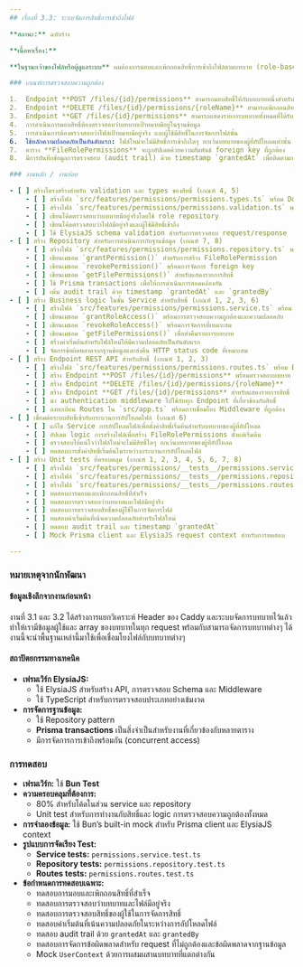 ```yaml
---
## เรื่องที่ 3.3: ระบบจัดการสิทธิ์การเข้าถึงไฟล์

**สถานะ:** ฉบับร่าง

**เนื้อหาเรื่อง:**

**ในฐานะเจ้าของไฟล์หรือผู้ดูแลระบบ** ผมต้องการมอบและเพิกถอนสิทธิ์การเข้าถึงไฟล์ตามบทบาท (role-based) เพื่อให้ผมสามารถควบคุมได้ว่าผู้ใช้คนไหนสามารถดูและเข้าถึงไฟล์ไหนได้บ้าง

### เกณฑ์การตรวจสอบความถูกต้อง

1.  Endpoint **POST /files/{id}/permissions** สามารถมอบสิทธิ์ให้กับบทบาทหนึ่งสำหรับไฟล์หนึ่งได้
2.  Endpoint **DELETE /files/{id}/permissions/{roleName}** สามารถเพิกถอนสิทธิ์ของบทบาทสำหรับไฟล์นั้นได้
3.  Endpoint **GET /files/{id}/permissions** สามารถแสดงรายการบทบาททั้งหมดที่ได้รับสิทธิ์การเข้าถึงไฟล์นั้น
4.  การดำเนินการมอบสิทธิ์ต้องตรวจสอบว่าบทบาทเป้าหมายมีอยู่ในฐานข้อมูล
5.  การดำเนินการต้องตรวจสอบว่าไฟล์เป้าหมายมีอยู่จริง และผู้ใช้มีสิทธิ์ในการจัดการไฟล์นั้น
6.  ใช้หลักความปลอดภัยเป็นอันดับแรก: ไฟล์ใหม่จะไม่มีสิทธิ์การเข้าถึงใดๆ ยกเว้นบทบาทของผู้ที่อัปโหลดเท่านั้น
7.  ตาราง **FileRolePermissions** จะถูกอัปเดตด้วยความสัมพันธ์ foreign key ที่ถูกต้อง
8.  มีการบันทึกข้อมูลการตรวจสอบ (audit trail) ด้วย timestamp `grantedAt` เพื่อติดตามการมอบสิทธิ์

### งานหลัก / งานย่อย

- [ ] สร้างโครงสร้างสำหรับ validation และ types ของสิทธิ์ (เกณฑ์ 4, 5)
    - [ ] สร้างไฟล์ `src/features/permissions/permissions.types.ts` พร้อม Domain types
    - [ ] สร้างไฟล์ `src/features/permissions/permissions.validation.ts` พร้อม validation schemas
    - [ ] เขียนโค้ดตรวจสอบว่าบทบาทมีอยู่จริงโดยใช้ role repository
    - [ ] เขียนโค้ดตรวจสอบว่าไฟล์มีอยู่จริงและผู้ใช้มีสิทธิ์เข้าถึง
    - [ ] ใช้ ElysiaJS schema validation สำหรับการตรวจสอบ request/response
- [ ] สร้าง Repository สำหรับการดำเนินการกับฐานข้อมูล (เกณฑ์ 7, 8)
    - [ ] สร้างไฟล์ `src/features/permissions/permissions.repository.ts` พร้อมการทำงานกับ Prisma
    - [ ] เขียนเมธอด `grantPermission()` สำหรับการสร้าง FileRolePermission
    - [ ] เขียนเมธอด `revokePermission()` พร้อมการจัดการ foreign key
    - [ ] เขียนเมธอด `getFilePermissions()` สำหรับแสดงรายการสิทธิ์
    - [ ] ใช้ Prisma transactions เพื่อให้การดำเนินการสอดคล้องกัน
    - [ ] เพิ่ม audit trail ด้วย timestamp `grantedAt` และ `grantedBy`
- [ ] สร้าง Business logic ในชั้น Service สำหรับสิทธิ์ (เกณฑ์ 1, 2, 3, 6)
    - [ ] สร้างไฟล์ `src/features/permissions/permissions.service.ts` พร้อม Business logic
    - [ ] เขียนเมธอด `grantRoleAccess()` พร้อมการตรวจสอบความถูกต้องและความปลอดภัย
    - [ ] เขียนเมธอด `revokeRoleAccess()` พร้อมการจัดการที่เหมาะสม
    - [ ] เขียนเมธอด `getFilePermissions()` เพื่อส่งคืนรายการบทบาท
    - [ ] สร้างค่าเริ่มต้นสำหรับไฟล์ใหม่ให้มีความปลอดภัยเป็นอันดับแรก
    - [ ] จัดการข้อผิดพลาดจากฐานข้อมูลและส่งคืน HTTP status code ที่เหมาะสม
- [ ] สร้าง Endpoint REST API สำหรับสิทธิ์ (เกณฑ์ 1, 2, 3)
    - [ ] สร้างไฟล์ `src/features/permissions/permissions.routes.ts` พร้อม Endpoint ของ ElysiaJS
    - [ ] สร้าง Endpoint **POST /files/{id}/permissions** พร้อมตรวจสอบบทบาท
    - [ ] สร้าง Endpoint **DELETE /files/{id}/permissions/{roleName}**
    - [ ] สร้าง Endpoint **GET /files/{id}/permissions** สำหรับแสดงรายการสิทธิ์
    - [ ] นำ authentication middleware ไปใช้กับทุก Endpoint ที่เกี่ยวข้องกับสิทธิ์
    - [ ] ลงทะเบียน Routes ใน `src/app.ts` พร้อมการเชื่อมโยง Middleware ที่ถูกต้อง
- [ ] เชื่อมต่อระบบสิทธิ์เข้ากับกระบวนการอัปโหลดไฟล์ (เกณฑ์ 6)
    - [ ] แก้ไข Service การอัปโหลดไฟล์เพื่อตั้งค่าสิทธิ์เริ่มต้นสำหรับบทบาทของผู้ที่อัปโหลด
    - [ ] อัปเดต logic การสร้างไฟล์เพื่อสร้าง FileRolePermissions ตั้งแต่เริ่มต้น
    - [ ] ตรวจสอบให้แน่ใจว่าไฟล์ใหม่จะไม่มีสิทธิ์ใดๆ ยกเว้นบทบาทของผู้ที่อัปโหลด
    - [ ] ทดสอบการตั้งค่าสิทธิ์เริ่มต้นในระหว่างกระบวนการอัปโหลดไฟล์
- [ ] สร้าง Unit tests ที่ครอบคลุม (เกณฑ์ 1, 2, 3, 4, 5, 6, 7, 8)
    - [ ] สร้างไฟล์ `src/features/permissions/__tests__/permissions.service.test.ts`
    - [ ] สร้างไฟล์ `src/features/permissions/__tests__/permissions.repository.test.ts`
    - [ ] สร้างไฟล์ `src/features/permissions/__tests__/permissions.routes.test.ts`
    - [ ] ทดสอบการมอบและเพิกถอนสิทธิ์ที่สำเร็จ
    - [ ] ทดสอบการตรวจสอบว่าบทบาทและไฟล์มีอยู่จริง
    - [ ] ทดสอบการตรวจสอบสิทธิ์ของผู้ใช้ในการจัดการไฟล์
    - [ ] ทดสอบค่าเริ่มต้นที่เน้นความปลอดภัยสำหรับไฟล์ใหม่
    - [ ] ทดสอบ audit trail และ timestamp `grantedAt`
    - [ ] Mock Prisma client และ ElysiaJS request context สำหรับการทดสอบ

---
```


### หมายเหตุจากนักพัฒนา

#### ข้อมูลเชิงลึกจากงานก่อนหน้า
งานที่ 3.1 และ 3.2 ได้สร้างการแยกวิเคราะห์ Header ของ Caddy และระบบจัดการบทบาทไว้แล้ว ทำให้เรามีข้อมูลผู้ใช้และ array ของบทบาทในทุก request พร้อมกับสามารถจัดการบทบาทต่างๆ ได้ งานนี้จะนำพื้นฐานเหล่านี้มาใช้เพื่อเชื่อมโยงไฟล์กับบทบาทต่างๆ

#### สถาปัตยกรรมทางเทคนิค
* **เฟรมเวิร์ก ElysiaJS:**
    * ใช้ ElysiaJS สำหรับสร้าง API, การตรวจสอบ Schema และ Middleware
    * ใช้ TypeScript สำหรับการตรวจสอบประเภทอย่างเข้มงวด
* **การจัดการฐานข้อมูล:**
    * ใช้ Repository pattern
    * **Prisma transactions** เป็นสิ่งจำเป็นสำหรับงานที่เกี่ยวข้องกับหลายตาราง
    * มีการจัดการการเข้าถึงพร้อมกัน (concurrent access)

### การทดสอบ
* **เฟรมเวิร์ก:** ใช้ **Bun Test**
* **ความครอบคลุมที่ต้องการ:**
    * 80% สำหรับโค้ดในส่วน service และ repository
    * Unit test สำหรับการทำงานกับสิทธิ์และ logic การตรวจสอบความถูกต้องทั้งหมด
* **การจำลองข้อมูล:** ใช้ Bun’s built-in mock สำหรับ Prisma client และ ElysiaJS context
* **รูปแบบการจัดเรียง Test:**
    * **Service tests:** `permissions.service.test.ts`
    * **Repository tests:** `permissions.repository.test.ts`
    * **Routes tests:** `permissions.routes.test.ts`
* **ข้อกำหนดการทดสอบเฉพาะ:**
    * ทดสอบการมอบและเพิกถอนสิทธิ์ที่สำเร็จ
    * ทดสอบการตรวจสอบว่าบทบาทและไฟล์มีอยู่จริง
    * ทดสอบการตรวจสอบสิทธิ์ของผู้ใช้ในการจัดการสิทธิ์
    * ทดสอบค่าเริ่มต้นที่เน้นความปลอดภัยในระหว่างการอัปโหลดไฟล์
    * ทดสอบ audit trail ด้วย `grantedAt` และ `grantedBy`
    * ทดสอบการจัดการข้อผิดพลาดสำหรับ request ที่ไม่ถูกต้องและข้อผิดพลาดจากฐานข้อมูล
    * Mock `UserContext` ด้วยการผสมผสานบทบาทที่แตกต่างกัน
